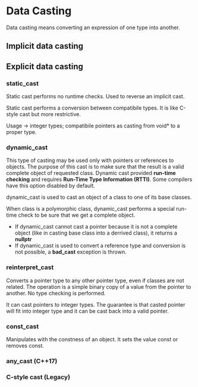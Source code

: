 # Data Casting
Data casting means converting an expression of one type into another.

## Implicit data casting 

## Explicit data casting 
### static_cast
Static cast performs no runtime checks. Used to reverse an implicit cast. 

Static cast performs a conversion between compatibile types. It is like C-style cast but more restrictive. 

Usage -> integer types; compatibile pointers as casting from void* to a proper type. 

### dynamic_cast
This type of casting may be used only with pointers or references to objects. The purpose of this cast is to make sure that the result is a valid complete object of requested class. Dynamic cast provided **run-time checking** and requires **Run-Time Type Information (RTTI)**. Some compilers have this option disabled by default. 

dynamic_cast is used to cast an object of a class to one of its base classes. 

When class is a polymorphic class, dynamic_cast performs a special run-time check to be sure that we get a complete object. 

* If dynamic_cast cannot cast a pointer because it is not a complete object (like in casting base class into a derrived class), it returns a **nullptr**
* If dynamic_cast is used to convert a reference type and conversion is not possible, a **bad_cast** exception is thrown. 

### reinterpret_cast
Converts a pointer type to any other pointer type, even if classes are not related. 
The operation is a simple binary copy of a value from the pointer to another. No type checking is performed. 

It can cast pointers to integer types. The guarantee is that casted pointer will fit into integer type and it can be cast back into a valid pointer. 

### const_cast
Manipulates with the constness of an object. It sets the value const or removes const. 

### any_cast (C++17)

### C-style cast (Legacy)